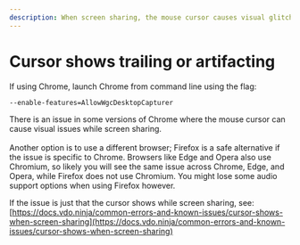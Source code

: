 ```yaml
---
description: When screen sharing, the mouse cursor causes visual glitches or trailing
---
```


# Cursor shows trailing or artifacting

If using Chrome, launch Chrome from command line using the flag:&#x20;

`--enable-features=AllowWgcDesktopCapturer`

There is an issue in some versions of Chrome where the mouse cursor can cause visual issues while screen sharing.\
\
Another option is to use a different browser; Firefox is a safe alternative if the issue is specific to Chrome.  Browsers like Edge and Opera also use Chromium, so likely you will see the same issue across Chrome, Edge, and Opera, while Firefox does not use Chromium. You might lose some audio support options when using Firefox however.



If the issue is just that the cursor shows while screen sharing, see:\
[https://docs.vdo.ninja/common-errors-and-known-issues/cursor-shows-when-screen-sharing](https://docs.vdo.ninja/common-errors-and-known-issues/cursor-shows-when-screen-sharing)

